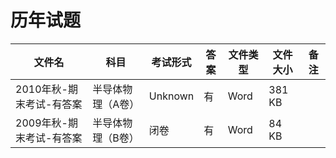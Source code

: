 # 历年试题

文件名|科目|考试形式|答案|文件类型|文件大小|备注
---|---|---|---|---|---|---
2010年秋-期末考试-有答案|半导体物理（A卷）|Unknown|有|Word|381 KB
2009年秋-期末考试-有答案|半导体物理（B卷）|闭卷|有|Word|84 KB
